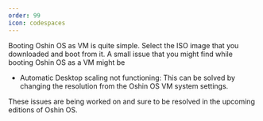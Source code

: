 ```yaml
---
order: 99
icon: codespaces
---
```


Booting Oshin OS as VM is quite simple. Select the ISO image that you downloaded and boot from it. A small issue that you might find while booting Oshin OS as a VM might be 

- Automatic Desktop scaling not functioning: This can be solved by changing the resolution from the Oshin OS VM system settings.

These issues are being worked on and sure to be resolved in the upcoming editions of Oshin OS.
